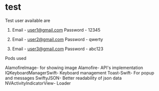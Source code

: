 # test


Test user available are

1. Email -  user1@gmail.com
Password - 12345

2. Email -  user2@gmail.com
Password - qwerty

3. Email -  user3@gmail.com
Password - abc123


Pods used 

AlamofireImage- for showing image
Alamofire- API's implementation
IQKeyboardManagerSwift- Keyboard management
Toast-Swift- For popup and messages
SwiftyJSON- Better readability of json data
NVActivityIndicatorView- Loader 

